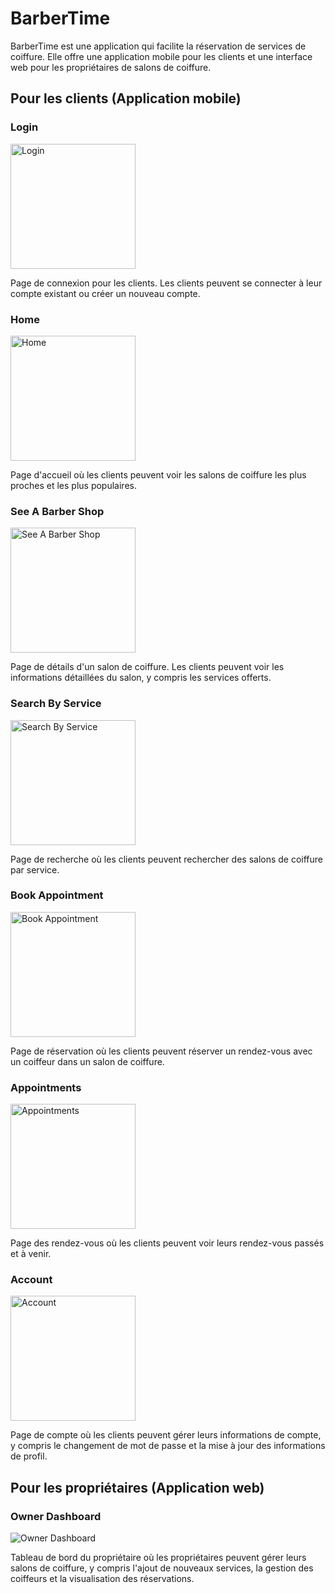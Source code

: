 ﻿<h1>BarberTime</h1>
<p>BarberTime est une application qui facilite la réservation de services de coiffure. Elle offre une application mobile pour les clients et une interface web pour les propriétaires de salons de coiffure.</p>

<h2>Pour les clients (Application mobile)</h2>

<h3>Login</h3>
<img src="./images/login.jpg" alt="Login" width="200px"></img>
<p>Page de connexion pour les clients. Les clients peuvent se connecter à leur compte existant ou créer un nouveau compte.</p>

<h3>Home</h3>
<img src="./images/home.jpg" alt="Home" width="200px"></img>
<p>Page d'accueil où les clients peuvent voir les salons de coiffure les plus proches et les plus populaires.</p>

<h3>See A Barber Shop</h3>
<img src="./images/seeABarberShop.jpg" alt="See A Barber Shop" width="200px"></img>
<p>Page de détails d'un salon de coiffure. Les clients peuvent voir les informations détaillées du salon, y compris les services offerts.</p>

<h3>Search By Service</h3>
<img src="./images/searchByService.jpg" alt="Search By Service" width="200px"></img>
<p>Page de recherche où les clients peuvent rechercher des salons de coiffure par service.</p>

<h3>Book Appointment</h3>
<img src="./images/bookAppointment.jpg" alt="Book Appointment" width="200px"></img>
<p>Page de réservation où les clients peuvent réserver un rendez-vous avec un coiffeur dans un salon de coiffure.</p>

<h3>Appointments</h3>
<img src="./images/appointments.jpg" alt="Appointments" width="200px"></img>
<p>Page des rendez-vous où les clients peuvent voir leurs rendez-vous passés et à venir.</p>

<h3>Account</h3>
<img src="./images/account.jpg" alt="Account" width="200px"></img>
<p>Page de compte où les clients peuvent gérer leurs informations de compte, y compris le changement de mot de passe et la mise à jour des informations de profil.</p>

<h2>Pour les propriétaires (Application web)</h2>

<h3>Owner Dashboard</h3>
<img src="./images/ownerDashboard.png" alt="Owner Dashboard"></img>
<p>Tableau de bord du propriétaire où les propriétaires peuvent gérer leurs salons de coiffure, y compris l'ajout de nouveaux services, la gestion des coiffeurs et la visualisation des réservations.</p>
